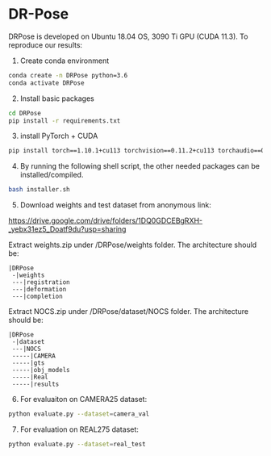 # DR-Pose
DRPose is developed on Ubuntu 18.04 OS, 3090 Ti GPU (CUDA 11.3).
To reproduce our results:

1. Create conda environment
```bash
conda create -n DRPose python=3.6
conda activate DRPose
```

2. Install basic packages
```bash
cd DRPose
pip install -r requirements.txt
```

3. install PyTorch + CUDA
```bash
pip install torch==1.10.1+cu113 torchvision==0.11.2+cu113 torchaudio==0.10.1 -f https://download.pytorch.org/whl/cu113/torch_stable.html
```

4. By running the following shell script, the other needed packages can be installed/compiled.
```bash
bash installer.sh
```


5. Download weights and test dataset from anonymous link: 

https://drive.google.com/drive/folders/1DQ0GDCEBgRXH-_yebx31ez5_Doatf9du?usp=sharing

Extract weights.zip under /DRPose/weights folder. 
The architecture should be:
```
|DRPose
 -|weights
 ---|registration
 ---|deformation
 ---|completion
```
Extract NOCS.zip under /DRPose/dataset/NOCS folder.
The architecture should be:
```
|DRPose
 -|dataset
 ---|NOCS
 -----|CAMERA
 -----|gts
 -----|obj_models
 -----|Real
 -----|results
```

6. For evaluaiton on CAMERA25 dataset:
```bash
python evaluate.py --dataset=camera_val
```

7. For evaluation on REAL275 dataset:
```bash
python evaluate.py --dataset=real_test
```
